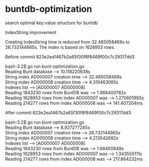 # buntdb-optimization
search optimal key:value structure for buntdb

IndexString improvement

Creating IndexString time is reduced from 32.485058468s to 26.732144865s.
The index is based on 1628953 rows. 

Before commit 823e2ea1467b2a65f30f8f8469f00c7c29317dd3

bash-3.2$ go run bunt-optimization.go                                                                                                                                             
Reading Bunt database --> 10.118220838s                                                                                                                                           
String index AD000007 creation time --> 32.485058468s                                                                                                                             
String index AD000008 creation time --> 4.319463065s                                                                                                                              
Indexes list --> [AD000007 AD000008]                                                                                                                                              
Reading 1843230 rows from BuntDB was --> 1.968400782s                                                                                                                             
Reading 1628953 rows from index AD000007 was --> 1.270601993s                                                                                                                     
Reading 214277 rows from index AD000008 was --> 141.407204ms 

After commit 823e2ea1467b2a65f30f8f8469f00c7c29317dd3

bash-3.2$ go run bunt-optimization.go                                                                                                                                                 
Reading Bunt database --> 8.927277245s                                                                                                                                            
String index AD000007 creation time --> 26.732144865s                                                                                                                             
String index AD000008 creation time --> 4.213542682s                                                                                                                              
Indexes list --> [AD000007 AD000008]                                                                                                                                              
Reading 1843230 rows from BuntDB was --> 1.68400849s                                                                                                                              
Reading 1628953 rows from index AD000007 was --> 1.343550111s                                                                                                                     
Reading 214277 rows from index AD000008 was --> 217.864232ms   


